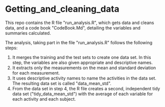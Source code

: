 # Getting_and_cleaning_data
This repo contains the R file "run_analysis.R", which gets data and cleans data, and a code book "CodeBook.Md", detailing the variables and summaries calculated.

The analysis, taking part in the file "run_analysis.R" follows the following steps:
1. It merges the training and the test sets to create one data set. In this step, the variables are also given appropriate and descriptive names.
2. It extracts only the measurements on the mean and standard deviation for each measurement.
3. It uses descriptive activity names to name the activities in the data set. The resulting data set is called "data_mean_std". 
4. From the data set in step 4, the R file creates a second, independent tidy data set ("tidy_data_mean_std") with the average of each variable for each activity and each subject.


